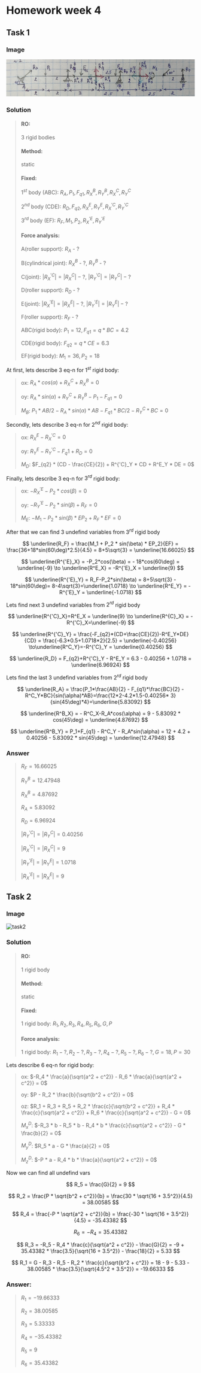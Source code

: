 # Homework week 4

## Task 1

### Image

![task1](assets/task1.jpg)

### Solution

> #### RO:
> 3 rigid bodies
> #### Method:
> static
> #### Fixed:
> $1^{st}$ body (ABC): $R_A, P_1, F_{q1}, R^B_X, R^B_Y, R^C_X, R^C_Y$
>
> $2^{nd}$ body (CDE): $R_D, F_{q2}, R^E_X, R^E_Y, R^{'C}_X, R^{'C}_Y$
>
> $3^{rd}$ body (EF): $R_F, M_1, P_2, R^{'E}_X, R^{'E}_Y$
> #### Force analysis:
> A(roller support): $R_A$ - ?
>
> B(cylindrical joint): $R^B_X$ - ?, $R^B_Y$ - ?
>
> C(joint): $|R^{'C}_X|=|R^C_X| - ?$, $|R^{'C}_Y|=|R^C_Y| - ?$
>
> D(roller support): $R_D$ - ?
>
> E(joint): $|R^{'E}_X|=|R^E_X| - ?$, $|R^{'E}_Y|=|R^E_Y| - ?$
>
> F(roller support): $R_F$ - ?
>
> ABC(rigid body): $P_1 = 12, F_{q1}=q*BC=4.2$
>
> CDE(rigid body): $F_{q2}=q*CE=6.3$
>
> EF(rigid body): $M_1=36, P_2=18$

At first, lets describe 3 eq-n for $1^{st}$ rigid body:

> ox: $R_A*cos(\alpha) + R^C_X+R^B_X=0$
>
> oy: $R_A * sin(\alpha) + R^C_Y + R^B_Y - P_1 - F_{q1} = 0$
>
> $M_B$: $P_1 * AB / 2 - R_A * sin(\alpha) * AB - F_{q1} * BC / 2 - R^C_Y * BC = 0$

Secondly, lets describe 3 eq-n for $2^{nd}$ rigid body:

> ox: $R^E_X-R^{'C}_X=0$
>
> oy: $R^E_Y - R^{'C}_Y - F_q1 + R_D = 0$
>
> $M_D$: $F_{q2} * (CD - \frac{CE}{2}) + R^{'C}_Y * CD + R^E_Y * DE = 0$

Finally, lets describe 3 eq-n for $3^{rd}$ rigid body:

> ox: $-R^{'E}_X - P_2 * cos(\beta) = 0$
>
> oy: $-R^{'E}_Y - P_2 * sin(\beta) + R_F = 0$
>
> $M_E$: $-M_1 - P_2 * sin(\beta) * EP_2 + R_F * EF = 0$

After that we can find 3 undefind variables from $3^{rd}$ rigid body

$$
\underline{R_F} = \frac{M_1 + P_2 * sin(\beta) * EP_2}{EF} = \frac{36+18*sin(60\deg)*2.5}{4.5} = 8+5\sqrt{3} =
\underline{16.66025}
$$

$$
\underline{R^{'E}_X} = -P_2*cos(\beta) = - 18*cos(60\deg) = \underline{-9} \to \underline{R^E_X} = -R^{'E}_X =
\underline{9}
$$

$$
\underline{R^{'E}_Y} = R_F-P_2*sin(\beta) = 8+5\sqrt{3} - 18*sin(60\deg)= 8-4\sqrt{3}=\underline{1.0718} \to
\underline{R^E_Y} = -R^{'E}_Y = \underline{-1.0718}
$$

Lets find next 3 undefind variables from $2^{rd}$ rigid body

$$
\underline{R^{'C}_X}=R^E_X = \underline{9} \to \underline{R^{C}_X} = -R^{'C}_X=\underline{-9}
$$

$$
\underline{R^{'C}_Y} = \frac{-F_{q2}*(CD+\frac{CE}{2})-R^E_Y*DE}{CD} = \frac{-6.3*0.5+1.0718*2}{2.5} =
\underline{-0.40256} \to\underline{R^C_Y}=-R^{'C}_Y = \underline{0.40256}
$$

$$
\underline{R_D} = F_{q2}+R^{'C}_Y - R^E_Y = 6.3 - 0.40256 + 1.0718 = \underline{6.96924}
$$

Lets find the last 3 undefind variables from $2^{rd}$ rigid body

$$
\underline{R_A} = \frac{P_1*\frac{AB}{2} - F_{q1}*\frac{BC}{2} - R^C_Y*BC}{sin(\alpha)*AB}=\frac{12*2-4.2*1.5-0.40256*
3}{sin(45\deg)*4}=\underline{5.83092}
$$

$$
\underline{R^B_X} = - R^C_X-R_A*cos(\alpha) = 9 - 5.83092 * cos(45\deg) = \underline{4.87692}
$$

$$
\underline{R^B_Y} = P_1+F_{q1} - R^C_Y - R_A*sin(\alpha) = 12 + 4.2 + 0.40256 - 5.83092 * sin(45\deg) =
\underline{12.47948}
$$

### Answer

> $R_F = 16.66025$
>
> $R^B_Y = 12.47948$
>
> $R^B_X = 4.87692$
>
> $R_A = 5.83092$
>
> $R_D = 6.96924$
>
> $|R^{'C}_Y|=|R^{C}_Y|=0.40256$
>
> $|R^{'C}_X|=|R^{C}_X|=9$
>
> $|R^{'E}_Y|=|R^{E}_Y|=1.0718$
>
> $|R^{'E}_X|=|R^{E}_X|=9$

## Task 2

### Image

![task2](assets/task2.jpg)

### Solution

> #### RO:
> 1 rigid body
> #### Method:
> static
> #### Fixed:
> 1 rigid body: $R_1, R_2, R_3, R_4, R_5, R_6, G, P$
> #### Force analysis:
> 1 rigid body: $R_1 - ?, R_2 - ?, R_3 - ?, R_4 - ?, R_5 - ?, R_6 - ?, G = 18, P = 30$

Lets describe 6 eq-n for rigid body:

> ox: $-R_4 * \frac{a}{\sqrt{a^2 + c^2}} - R_6 * \frac{a}{\sqrt{a^2 + c^2}} = 0$
>
> oy: $P - R_2 * \frac{b}{\sqrt{b^2 + c^2}} = 0$
>
> oz: $R_1 + R_3 + R_5 + R_2 * \frac{c}{\sqrt{b^2 + c^2}} + R_4 * \frac{c}{\sqrt{a^2 + c^2}} + R_6 * \frac{c}{\sqrt{a^2 + c^2}} - G = 0$
>
> $M^D_x$: $-R_3 * b - R_5 * b - R_4 * b * \frac{c}{\sqrt{a^2 + c^2}} - G * \frac{b}{2} = 0$
>
> $M^D_y$: $R_5 * a - G * \frac{a}{2} = 0$
>
> $M^D_z$: $-P * a - R_4 * b * \frac{a}{\sqrt{a^2 + c^2}} = 0$

Now we can find all undefind vars

$$
R_5 = \frac{G}{2} = 9
$$

$$
R_2 = \frac{P * \sqrt{b^2 + c^2}}{b} = \frac{30 * \sqrt{16 + 3.5^2}}{4.5} = 38.00585
$$

$$
R_4 = \frac{-P * \sqrt{a^2 + c^2}}{b} = \frac{-30 * \sqrt{16 + 3.5^2}}{4.5} = -35.43382
$$

$$
R_6 = -R_4 = 35.43382
$$

$$
R_3 = -R_5 - R_4 * \frac{c}{\sqrt{a^2 + c^2}} - \frac{G}{2} = -9 + 35.43382 * \frac{3.5}{\sqrt{16 + 3.5^2}} - \frac{18}{2} = 5.33
$$

$$
R_1 = G - R_3 - R_5 - R_2 * \frac{c}{\sqrt{b^2 + c^2}} = 18 - 9 - 5.33 - 38.00585 * \frac{3.5}{\sqrt{4.5^2 + 3.5^2}} = -19.66333
$$

### Answer:

> $R_1 = -19.66333$
>
> $R_2 = 38.00585$
>
> $R_3 = 5.33333$
>
> $R_4 = -35.43382$
>
> $R_5 = 9$
>
> $R_6 = 35.43382$